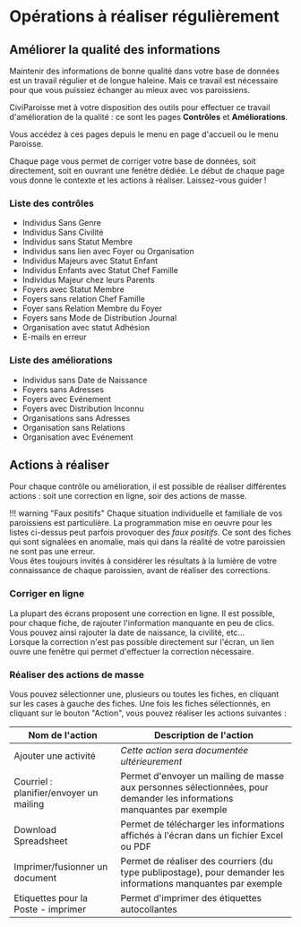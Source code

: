 <!-- D10 C5.81 OK, Peter le 26.04.2025 -->

# Opérations à réaliser régulièrement

## Améliorer la qualité des informations

Maintenir des informations de bonne qualité dans votre base de données est un travail régulier et de longue haleine. Mais ce travail est nécessaire pour que vous puissiez échanger au mieux avec vos paroissiens.

CiviParoisse met à votre disposition des outils pour effectuer ce travail d'amélioration de la qualité : ce sont les pages **Contrôles** et **Améliorations**.

Vous accédez à ces pages depuis le menu en page d'accueil ou le menu Paroisse.

Chaque page vous permet de corriger votre base de données, soit directement, soit en ouvrant une fenêtre dédiée. Le début de chaque page vous donne le contexte et les actions à réaliser. Laissez-vous guider !

### Liste des contrôles

* Individus Sans Genre
* Individus Sans Civilité
* Individus sans Statut Membre
* Individus sans lien avec Foyer ou Organisation
* Individus Majeurs avec Statut Enfant
* Individus Enfants avec Statut Chef Famille
* Individus Majeur chez leurs Parents
* Foyers avec Statut Membre
* Foyers sans relation Chef Famille
* Foyer sans Relation Membre du Foyer
* Foyers sans Mode de Distribution Journal
* Organisation avec statut Adhésion
* E-mails en erreur

### Liste des améliorations

* Individus sans Date de Naissance
* Foyers sans Adresses
* Foyers avec Evénement
* Foyers avec Distribution Inconnu
* Organisations sans Adresses
* Organisation sans Relations
* Organisation avec Evénement



## Actions à réaliser

Pour chaque contrôle ou amélioration, il est possible de réaliser différentes actions : soit une correction en ligne, soir des actions de masse.

!!! warning "Faux positifs"
    Chaque situation individuelle et familiale de vos paroissiens est particulière. La programmation mise en oeuvre pour les listes ci-dessus peut parfois provoquer des *faux positifs*. Ce sont des fiches qui sont signalées en anomalie, mais qui dans la réalité de votre paroissien ne sont pas une erreur.  
    Vous êtes toujours invités à considérer les résultats à la lumière de votre connaissance de chaque paroissien, avant de réaliser des corrections.

### Corriger en ligne

La plupart des écrans proposent une correction en ligne. Il est possible, pour chaque fiche, de rajouter l'information manquante en peu de clics. Vous pouvez ainsi rajouter la date de naissance, la civilité, etc...  
Lorsque la correction n'est pas possible directement sur l'écran, un lien ouvre une fenêtre qui permet d'effectuer la correction nécessaire.

### Réaliser des actions de masse

Vous pouvez sélectionner une, plusieurs ou toutes les fiches, en cliquant sur les cases à gauche des fiches. Une fois les fiches sélectionnés, en cliquant sur le bouton "Action", vous pouvez réaliser les actions suivantes :

<!-- Le tableau ci-dessous est quasiment identique à celui dans "Listes". Penser à l'actualiser également si celui-ci change. -->

| Nom de l'action | Description de l'action |
| ---- | ---- |
| Ajouter une activité | *Cette action sera documentée ultérieurement* |
| Courriel : planifier/envoyer un mailing | Permet d'envoyer un mailing de masse aux personnes sélectionnées, pour demander les informations manquantes par exemple |
| Download Spreadsheet | Permet de télécharger les informations affichés à l'écran dans un fichier Excel ou PDF |
| Imprimer/fusionner un document | Permet de réaliser des courriers (du type publipostage), pour demander les informations manquantes par exemple |
| Etiquettes pour la Poste - imprimer | Permet d'imprimer des étiquettes autocollantes |
